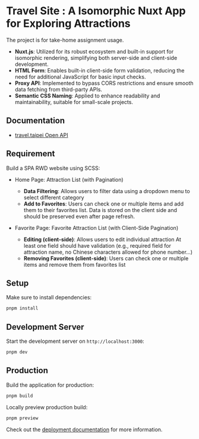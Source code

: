 # Travel Site : A Isomorphic Nuxt App for Exploring Attractions

The project is for take-home assignment usage.

- **Nuxt.js**: Utilized for its robust ecosystem and built-in support for isomorphic rendering, simplifying both server-side and client-side development.
- **HTML Form**: Enables built-in client-side form validation, reducing the need for additional JavaScript for basic input checks.
- **Proxy API**: Implemented to bypass CORS restrictions and ensure smooth data fetching from third-party APIs.
- **Semantic CSS Naming**: Applied to enhance readability and maintainability, suitable for small-scale projects.


## Documentation

- [travel.taipei Open API](https://www.travel.taipei/open-api/swagger/ui/index#/)

## Requirement

Build a SPA RWD website using SCSS:

- Home Page: Attraction List (with Pagination)
  - **Data Filtering**: Allows users to filter data using a dropdown menu to select different category
  - **Add to Favorites**: Users can check one or multiple items and add them to their favorites list. Data is stored on the client side and should be preserved even after page refresh.

- Favorite Page: Favorite Attraction List (with Client-Side Pagination)
  - **Editing (client-side)**: Allows users to edit individual attraction At least one field should have validation (e.g., required field for attraction name, no Chinese characters allowed for phone number...)
  - **Removing Favorites (client-side)**: Users can check one or multiple items and remove them from  favorites list

## Setup

Make sure to install dependencies:

```bash
pnpm install
```

## Development Server

Start the development server on `http://localhost:3000`:

```bash
pnpm dev
```

## Production

Build the application for production:

```bash
pnpm build
```

Locally preview production build:

```bash
pnpm preview
```

Check out the [deployment documentation](https://nuxt.com/docs/getting-started/deployment) for more information.
